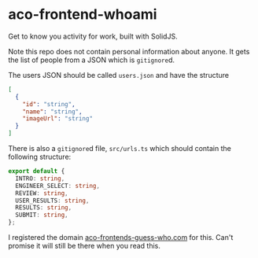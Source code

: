 # aco-frontend-whoami
Get to know you activity for work, built with SolidJS.

Note this repo does not contain personal information about anyone. It gets the list of people from a JSON which is `gitignore`d.

The users JSON should be called `users.json` and have the structure
```json
[
  {
    "id": "string",
    "name": "string",
    "imageUrl": "string"
  }
]
```

There is also a `gitignore`d file, `src/urls.ts` which should contain the following structure:
```ts
export default {
  INTRO: string,
  ENGINEER_SELECT: string,
  REVIEW: string,
  USER_RESULTS: string,
  RESULTS: string,
  SUBMIT: string,
};
```

I registered the domain [aco-frontends-guess-who.com](https://aco-frontends-guess-who.com) for this. Can't promise it will still be there when you read this.
